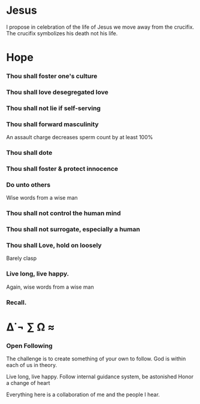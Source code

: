 #  Jesus

I propose in celebration of the life of Jesus
we move away from the crucifix. The crucifix 
symbolizes his death not his life. 


# Hope 

 ### Thou shall foster one's culture

 ### Thou shall love desegregated love 

 ### Thou shall not lie if self-serving 

 ### Thou shall forward masculinity 
 An assault charge decreases sperm count by at least 100%
 
 ### Thou shall dote

 ### Thou shall foster & protect innocence 
 
 ### Do unto others 
 Wise words from a wise man

 ### Thou shall not control the human mind
 
 ### Thou shall not surrogate, especially a human
 
 ### Thou shall Love, hold on loosely 
 Barely clasp
  
 ### Live long, live happy.
 Again, wise words from a wise man

 ### Recall.
 
# ∆˙¬ ∑ Ω ≈

### Open Following

The challenge is to create 
something of your own to follow. 
God is within each of us in theory.

Live long, live happy. 
Follow internal guidance system, be astonished
Honor a change of heart

Everything here is a collaboration of me and the people I hear.

